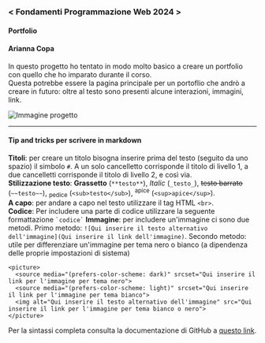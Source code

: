 ### < Fondamenti Programmazione Web 2024 >
#### Portfolio
#### Arianna Copa
In questo progetto ho tentato in modo molto basico a creare un portfolio con quello che ho imparato durante il corso. <br>
Questa potrebbe essere la pagina principale per un portoflio che andrò a creare in futuro: oltre al testo sono presenti alcune interazioni, immagini, link.

![Immagine progetto](https://raw.githubusercontent.com/zumatt/Fondamenti-Programmazione-Web-24/main/Attivit%C3%A0/Nome%20Cognome/Progetto%20Finale/Screensho_PaginaRepo_EsempioProgetto.png)

---

#### Tip and tricks per scrivere in markdown
**Titoli**: per creare un titolo bisogna inserire prima del testo (seguito da uno spazio) il simbolo `#`. A un solo cancelletto corrisponde il titolo di livello 1, a due cancelletti corrisponde il titolo di livello 2, e così via.<br>
**Stilizzazione testo**: **Grassetto** (`**testo**`), _Italic_ (`_testo_`), ~~testo barrato~~ (`~~testo~~`), <sub>pedice</sub> (`<sub>testo</sub>`), <sup>apice</sup> (`<sup>apice</sup>`).<br>
**A capo**: per andare a capo nel testo utilizzare il tag HTML `<br>`.<br>
**Codice**: Per includere una parte di codice utilizzare la seguente formattazione ``` `codice` ```
**Immagine**: per includere un'immagine ci sono due metodi. Primo metodo: ```![Qui inserire il testo alternativo dell'immagine](Qui inserire il link dell'immagine)```.
Secondo metodo: utile per differenziare un'immagine per tema nero o bianco (a dipendenza delle proprie impostazioni di sistema)
```
<picture>
  <source media="(prefers-color-scheme: dark)" srcset="Qui inserire il link per l'immagine per tema nero">
  <source media="(prefers-color-scheme: light)" srcset="Qui inserire il link per l'immagine per tema bianco">
  <img alt="Qui inserire il testo alternativo dell'immagine" src="Qui inserire il link per l'immagine per tema bianco o nero">
</picture>
```
Per la sintassi completa consulta la documentazione di GitHub a [questo link](https://docs.github.com/en/get-started/writing-on-github/getting-started-with-writing-and-formatting-on-github/basic-writing-and-formatting-syntax).
